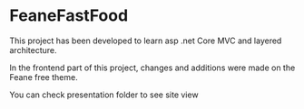 # FeaneFastFood

This project has been developed to learn asp .net Core MVC and layered architecture.

In the frontend part of this project, changes and additions were made on the Feane free theme.

You can check presentation folder to see site view

